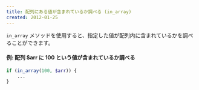 ```yaml
---
title: 配列にある値が含まれているか調べる (in_array)
created: 2012-01-25
---
```


`in_array` メソッドを使用すると、指定した値が配列内に含まれているかを調べることができます。

#### 例: 配列 $arr に 100 という値が含まれているか調べる

~~~ php
if (in_array(100, $arr)) {
    ...
}
~~~

